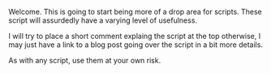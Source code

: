 Welcome. This is going to start being more of a drop area for scripts. These script will assurdedly have a varying level of usefulness. 

I will try to place a short comment explaing the script at the top otherwise, I may just have a link to a blog post going over the script in a bit more details.

As with any script, use them at your own risk. 
